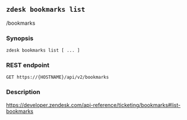 ## `zdesk bookmarks list`

/bookmarks

### Synopsis

    zdesk bookmarks list [ ... ]

### REST endpoint

    GET https://{HOSTNAME}/api/v2/bookmarks

### Description

https://developer.zendesk.com/api-reference/ticketing/bookmarks#list-bookmarks

